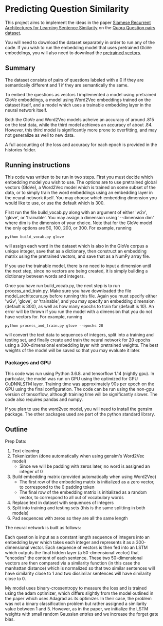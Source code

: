 # Predicting Question Similarity

This project aims to implement the ideas in the paper [Siamese Recurrent Architectures for Learning Sentence Similarity](http://www.mit.edu/~jonasm/info/MuellerThyagarajan_AAAI16.pdf) on the [Quora Question pairs dataset](https://data.world/xprizeai-ai/quora-question-pairs).

You will need to download the dataset separately in order to run any of the code. If you wish to run the embedding model that uses pretrained GloVe embeddings, you will also need to download the [pretrained vectors](http://nlp.stanford.edu/data/glove.6B.zip).

## Summary

The dataset consists of pairs of questions labeled with a 0 if they are semantically different and 1 if they are semantically the same.

To embed the questions as vectors I implemented a model using pretrained GloVe embeddings, a model using Word2Vec embeddings trained on the dataset itself, and a model which uses a trainable embedding layer in the neural network itself.

Both the GloVe and Word2Vec models acheive an accuracy of around .815 on the test data, while the third model achieves an accuracy of about .84. However, this third model is significantly more prone to overfitting, and may not generalize as well to new data. 

A full accounting of the loss and accuracy for each epoch is provided in the histories folder.

## Running instructions

This code was written to be run in two steps. First you must decide which embedding model you wish to use. The options are to use pretrained global vectors (GloVe), a Word2Vec model which is trained on some subset of the data, or to simply train the word embeddings using an embedding layer in the neural network itself. You may choose which embedding dimension you would like to use, or use the default which is 300.

First run the file build_vocab.py along with an argument of either 'w2v', 'glove', or 'trainable'. You may assign a dimension using '--dimension dim' where dim is the dimension of your choice. Note that for the GloVe model the only options are 50, 100, 200, or 300. For example, running

```
python build_vocab.py glove
```

will assign each word in the dataset which is also in the GloVe corpus a unique integer, save that as a dictionary, then construct an embedding matrix using the pretrained vectors, and save that as a NumPy array file.

If you use the trainable model, there is no need to input a dimension until the next step, since no vectors are being created, it is simply building a dictionary between words and integers.

Once you have run build_vocab.py, the next step is to run process_and_train.py. Make sure you have downloaded the file model_architecure.py before running this file. Again you must specify either 'w2v', 'glove', or 'trainable', and you may specify an embedding dimension (default is 300), as well as how many epochs to train for (default is 10). An error will be thrown if you run the model with a dimension that you do not have vectors for. For example, running

```
python process_and_train.py glove --epochs 20
```

will convert the text data to sequences of integers, split into a training and testing set, and finally create and train the neural network for 20 epochs using a 300-dimensional embedding layer with pretrained weights. The best weights of the model will be saved so that you may evaluate it later. 

### Packages and GPU

This code was run using Python 3.6.8. and tensorflow 1.14 (nightly gpu). In particular, the model was run on GPU using the optimized for GPU CuDNNLSTM layer. Training time was approximately 90s per epoch on the GPU using the final configuration. The code can be run using the non-gpu version of tensorflow, although training time will be significantly slower. The code also requires pandas and numpy. 

If you plan to use the word2vec model, you will need to install the gensim package. The other packages used are part of the python standard library. 

## Outline

Prep Data:
1. Text cleaning
2. Tokenization (done automatically when using gensim's Word2Vec model)
    - Since we will be padding with zeros later, no word is assigned an integer of 0
3. Build embedding matrix (provided automatically when using Word2Vec)
    - The first row of the embedding matrix is initialized as a zero vector, to correspond to the 0 padding token
    - The final row of the embedding matrix is initialized as a random vector, to correspond to all out of vocabulary words
4. Replace text in dataset with sequences of integers
5. Split into training and testing sets (this is the same splitting in both models)
6. Pad sequences with zeros so they are all the same length

The neural network is built as follows:

Each question is input as a constant length sequence of integers into an embedding layer 
which takes each integer and represents it as a 300-dimensional vector. Each sequence of vectors is then fed into an LSTM
which outputs the final hidden layer (a 50-dimensional vector) that "encodes" the content of each sentence. These two 50-dimensional
vectors are then compared via a similarity function (in this case the manhattan distance) which is normalized so that two similar 
sentences will have similarity close to 1 and two dissimilar sentences will have similarity close to 0.

My model uses binary-crossentropy to measure the loss and is trained using the adam optimizer, which differs slightly from the
model outlined in the paper which uses Adagrad as its optimizer. In their case, the problem was not a binary classification problem
but rather assigned a similarity value between 1 and 5. However, as in the paper, we initialize the LSTM weights with small random
Gaussian entries and we increase the forget gate bias. 